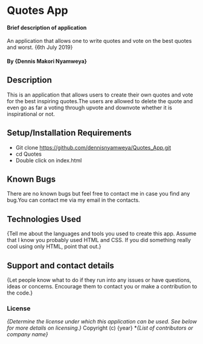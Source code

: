 # Quotes App
#### Brief description of application
An application that allows one to write quotes and vote on the best quotes and worst.
 {6th July 2019}
#### By **{Dennis Makori Nyamweya}**
## Description
This is an application that allows users to create their own quotes and vote for the best inspiring quotes.The users are allowed to delete the quote and even go as far a voting through upvote and downvote whether it is inspirational or not.
## Setup/Installation Requirements
* Git clone https://github.com/dennisnyamweya/Quotes_App.git
* cd Quotes
* Double click on index.html
## Known Bugs
There are no known bugs but feel free to contact me in case you find any bug.You can contact me via my email in the contacts.
## Technologies Used
{Tell me about the languages and tools you used to create this app. Assume that I know you probably used HTML and CSS. If you did something really cool using only HTML, point that out.}
## Support and contact details
{Let people know what to do if they run into any issues or have questions, ideas or concerns.  Encourage them to contact you or make a contribution to the code.}
### License
*{Determine the license under which this application can be used.  See below for more details on licensing.}*
Copyright (c) {year} **{List of contributors or company name}*

